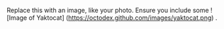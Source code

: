Replace this with an image, like your photo. Ensure you include some ![Image of Yaktocat]
(https://octodex.github.com/images/yaktocat.png)
.
